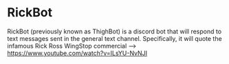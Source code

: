 # RickBot

RickBot (previously known as ThighBot) is a discord bot that will respond to text messages sent in the general text channel. Specifically, it will quote the infamous
Rick Ross WingStop commercial --> https://www.youtube.com/watch?v=ILsYU-NvNJI
